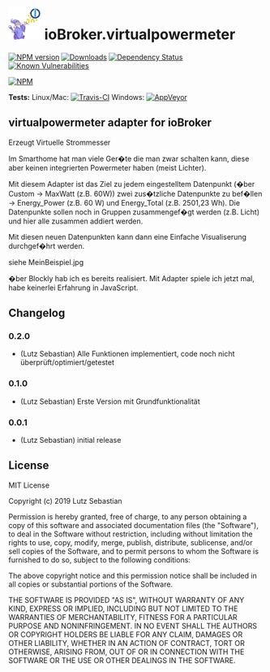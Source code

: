 <h1>
	<img src="admin/virtualpowermeter.png" width="64"/>
	ioBroker.virtualpowermeter
</h1>

[![NPM version](http://img.shields.io/npm/v/iobroker.virtualpowermeter.svg)](https://www.npmjs.com/package/iobroker.virtualpowermeter)
[![Downloads](https://img.shields.io/npm/dm/iobroker.virtualpowermeter.svg)](https://www.npmjs.com/package/iobroker.virtualpowermeter)
[![Dependency Status](https://img.shields.io/david/Omega236/iobroker.virtualpowermeter.svg)](https://david-dm.org/Omega236/iobroker.virtualpowermeter)
[![Known Vulnerabilities](https://snyk.io/test/github/Omega236/ioBroker.virtualpowermeter/badge.svg)](https://snyk.io/test/github/Omega236/ioBroker.virtualpowermeter)

[![NPM](https://nodei.co/npm/iobroker.virtualpowermeter.png?downloads=true)](https://nodei.co/npm/iobroker.virtualpowermeter/)

**Tests:** Linux/Mac: [![Travis-CI](http://img.shields.io/travis/Omega236/ioBroker.virtualpowermeter/master.svg)](https://travis-ci.org/Omega236/ioBroker.virtualpowermeter)
Windows: [![AppVeyor](https://ci.appveyor.com/api/projects/status/github/Omega236/ioBroker.virtualpowermeter?branch=master&svg=true)](https://ci.appveyor.com/project/Omega236/ioBroker-virtualpowermeter/)

## virtualpowermeter adapter for ioBroker

Erzeugt Virtuelle Strommesser

Im Smarthome hat man viele Ger�te die man zwar schalten kann, diese aber keinen integrierten Powermeter haben (meist Lichter).

Mit diesem Adapter ist das Ziel zu jedem eingestelltem Datenpunkt (�ber Custom -> MaxWatt (z.B. 60W)) zwei zus�tzliche Datenpunkte zu bef�llen -> Energy_Power (z.B. 60 W) und Energy_Total (z.B. 2501,23 Wh). Die Datenpunkte sollen noch in Gruppen zusammengef�gt werden (z.B. Licht) und hier alle zusammen addiert werden.

Mit diesen neuen Datenpunkten kann dann eine Einfache Visualiserung durchgef�hrt werden.

siehe MeinBeispiel.jpg

�ber Blockly hab ich es bereits realisiert. Mit Adapter spiele ich jetzt mal, habe keinerlei Erfahrung in JavaScript.

## Changelog

### 0.2.0
* (Lutz Sebastian) Alle Funktionen implementiert, code noch nicht überprüft/optimiert/getestet
### 0.1.0
* (Lutz Sebastian) Erste Version mit Grundfunktionalität
### 0.0.1
* (Lutz Sebastian) initial release

## License
MIT License

Copyright (c) 2019 Lutz Sebastian

Permission is hereby granted, free of charge, to any person obtaining a copy
of this software and associated documentation files (the "Software"), to deal
in the Software without restriction, including without limitation the rights
to use, copy, modify, merge, publish, distribute, sublicense, and/or sell
copies of the Software, and to permit persons to whom the Software is
furnished to do so, subject to the following conditions:

The above copyright notice and this permission notice shall be included in all
copies or substantial portions of the Software.

THE SOFTWARE IS PROVIDED "AS IS", WITHOUT WARRANTY OF ANY KIND, EXPRESS OR
IMPLIED, INCLUDING BUT NOT LIMITED TO THE WARRANTIES OF MERCHANTABILITY,
FITNESS FOR A PARTICULAR PURPOSE AND NONINFRINGEMENT. IN NO EVENT SHALL THE
AUTHORS OR COPYRIGHT HOLDERS BE LIABLE FOR ANY CLAIM, DAMAGES OR OTHER
LIABILITY, WHETHER IN AN ACTION OF CONTRACT, TORT OR OTHERWISE, ARISING FROM,
OUT OF OR IN CONNECTION WITH THE SOFTWARE OR THE USE OR OTHER DEALINGS IN THE
SOFTWARE.